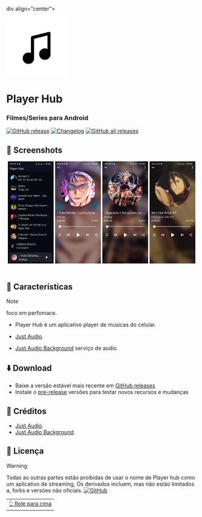 div align="center">

<img src="android/app//src/main/res/mipmap-xxxhdpi/ic_launcher.png" width=160 height=160  align="center">

# Player Hub

### Filmes/Series para Android

[![GitHub release](https://img.shields.io/github/v/release/LucasLixo/Player-Hub?color=black&label=Stable&logo=github)](https://github.com/LucasLixo/Player-Hub/releases/latest/)
[![Changelog](https://img.shields.io/badge/Changelog-lightgray?style=flat&color=gray&logo=keep-a-changelog)](https://github.com/LucasLixo/Player-Hub/blob/main/CHANGELOG.md)
[![GitHub all releases](https://img.shields.io/github/downloads/LucasLixo/Player-Hub/total?label=Downloads&logo=github)](https://github.com/LucasLixo/Player-Hub/releases/)

</div>


## 📱 Screenshots

<div align="center">
<div>
<img src="fastlane/screenshot/screenshot (1).jpg" width="24%" />
<img src="fastlane/screenshot/screenshot (2).jpg" width="24%" />
<img src="fastlane/screenshot/screenshot (3).jpg" width="24%" />
<img src="fastlane/screenshot/screenshot (4).jpg" width="24%" />
</div>
</div>

<br>

## 📖 Características

>[!NOTE]
>
>foco em perfomace.
- Player Hub é um aplicativo player de musicas do celular.

- [Just Audio](https://pub.dev/packages/just_audio).

- [Just Audio Background](https://pub.dev/packages/just_audio_background) serviço de audio.

## ⬇️ Download

- Baixe a versão estável mais recente em [GitHub releases](https://github.com/LucasLixo/Player-Hub/releases/latest)
- Instale o [pre-release](https://github.com/LucasLixo/Player-Hub/releases/) versões para testar novos recursos e mudanças

## 🧱 Créditos

- [Just Audio](https://pub.dev/packages/just_audio).
- [Just Audio Background](https://pub.dev/packages/just_audio_background).

## 📃 Licença

>[!WARNING]
>
>Todas as outras partes estão proibidas de usar o nome de Player hub como um aplicativo de streaming,
>Os derivados incluem, mas não estão limitados a, forks e versões não oficiais.
[![GitHub](https://img.shields.io/github/license/LucasLixo/Player-Hub?style=for-the-badge)](https://github.com/LucasLixo/Player-Hub/blob/main/LICENSE)

<div align="right">
<table><td>
<a href="#start-of-content">👆 Role para cima</a>
</td></table>
</div>